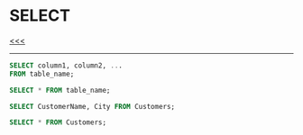 
SELECT
======

[<<<](https://github.com/ttltrk/DB/blob/master/SQL/DOC/BSqlM/BSqlM.MD)

---

```SQL
SELECT column1, column2, ...
FROM table_name;
```

```SQL
SELECT * FROM table_name;
```

```SQL
SELECT CustomerName, City FROM Customers;
```

```SQL
SELECT * FROM Customers;
```
